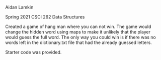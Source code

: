 Aidan Lamkin

Spring 2021 CSCI 262 Data Structures

Created a game of hang man where you can not win. The game would change the hidden word using maps to make it unlikely that the player
would guess the full word.
The only way you could win is if there was no words left in the dictionary.txt file that had the already guessed letters.

Starter code was provided.
